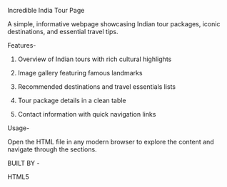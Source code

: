 Incredible India Tour Page

A simple, informative webpage showcasing Indian tour packages, iconic destinations, and essential travel tips.

Features-

1. Overview of Indian tours with rich cultural highlights

2. Image gallery featuring famous landmarks

3. Recommended destinations and travel essentials lists

4. Tour package details in a clean table

5. Contact information with quick navigation links

Usage-

Open the HTML file in any modern browser to explore the content and navigate through the sections.

BUILT BY -

HTML5
